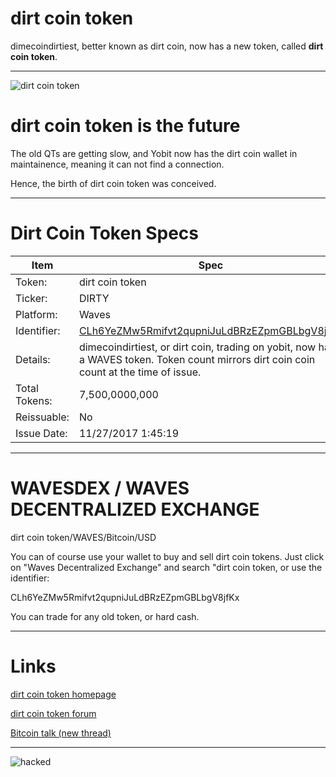 
dirt coin token
===================


dimecoindirtiest, better known as dirt coin, now has a new token, called **dirt coin token**.


----------


![dirt coin token](http://dirtcointoken.ga/wp-content/uploads/2017/11/loo-dirt.png)


dirt coin token is the future
=============================

The old QTs are getting slow, and Yobit now has the dirt coin wallet in maintainence, meaning it can not find a connection.

Hence, the birth of dirt coin token was conceived.


-----


Dirt Coin Token Specs
=====================


Item        |  Spec     |
 --------  |  -------- 
Token:         |  dirt coin token | 
Ticker:       |  DIRTY    | 
Platform:       |  Waves    | 
Identifier:	       |  [CLh6YeZMw5Rmifvt2qupniJuLdBRzEZpmGBLbgV8jfKx](http://www.wavesgo.com/tokens/CLh6YeZMw5Rmifvt2qupniJuLdBRzEZpmGBLbgV8jfKx)    |
Details:       |  dimecoindirtiest, or dirt coin, trading on yobit, now has a WAVES token. Token count mirrors dirt coin coin count at the time of issue.   | 
Total Tokens:       |  7,500,0000,000    | 
Reissuable:       |  No   |
Issue Date:         |  11/27/2017 1:45:19 | 


-----


WAVESDEX / WAVES DECENTRALIZED EXCHANGE
=======================================

dirt coin token/WAVES/Bitcoin/USD

You can of course use your wallet to buy and sell dirt coin tokens. Just click on "Waves Decentralized Exchange" and search "dirt coin token, or use the identifier: 

CLh6YeZMw5Rmifvt2qupniJuLdBRzEZpmGBLbgV8jfKx

You can trade for any old token, or hard cash. 


-----


Links
=====


[dirt coin token homepage](http://dirtcointoken.ga)

[dirt coin token forum](http://dirt.freeforums.net/)

[Bitcoin talk (new thread)](https://bitcointalk.org/index.php?topic=2505315.0)


-----


![hacked](http://dirtcointoken.ga/wp-content/uploads/2017/11/dirt-coin-heist.jpg)
